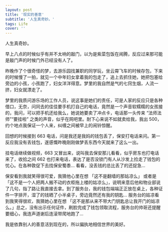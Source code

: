 ```yaml
---
layout: post
title: '现实的善意'
subtitle: '人生真奇妙。'
tags: Life
cover: ''
---
```



人生真奇妙。

早上八点的时候似乎有并不太响的敲门，以为是紫菜包饭在闹腾，反应过来那可能是敲门声的时候门外已经没有人了。

昨晚作了个很奇怪的梦，去游乐园找兼职的同学玩，坐云霄飞车的时候存包，下来的时候慢了一拍，就见一个中年妇女拿着我的包走了，追上去抓住她，她把包塞给旁边的小孩，小孩跑了，妇女洋洋得意。梦里的我自然是气的七窍生烟，人流一挤，妇女就漂走了。

梦里的我质问游乐场的工作人员，说这事是她们的责任，可是人家的反应只是各种借口，无奈，问同去的佳佳要手机打自己的电话，竟然是一个声音软糯糯的女孩接的，我问，可以把手机还给我么，她说她要卖了冲点卡，电话那一头传来 “法师法师”“要挂啦” 之类的声音，似乎在网吧里。耐下心来说不如就卖给我，我出 500，约个地点我保证一个人来，纠缠之间被早上的闹铃惊醒。

回想的时候接到 663 电话，问是我还是我妈的钱包丢了，保安打电话来问。第一反应我没有丢钱包，遂感慨昨晚刚刚做梦丢东西今天就来了这么一出。

挂电话继续做视频，663 又冒出来，说叫我去保安那儿看看，似乎房东也打电话来了，收拾之间 662 也打来电话，表达了是否没锁门有人从沙发上捡走了钱包的忧心。在各种敦促下去找保安蜀黍… 看看，没丢钱的总比丢了的还捉急…

保安看到我就笑得很可爱，我猜他心里在想 「这不是翻墙的那姑凉么」 或者是 「这不是一个人把两人搬不动的衣柜拖上楼的姑凉么」，说明来意后他和物业部说了几句，指了路让我直接去拿。到了服务台，我的钱包端端正正放在桌上，各种证件一字排开，湿了的钱晒了小半桌子，旁边竟然还有我的钥匙… 服务台的姑凉看到我笑得很欢，我猜她心里在想 「这不是那从来不带大门钥匙总让我开门的姑凉么。」总之，没有出示任何证件，刷脸完成了钱包领取流程，服务台的帅哥还提醒要细心，我连声道谢后连滚带爬地跑了…

我是依靠别人的善意活到现在的，所以偏执地相信世界的美好。